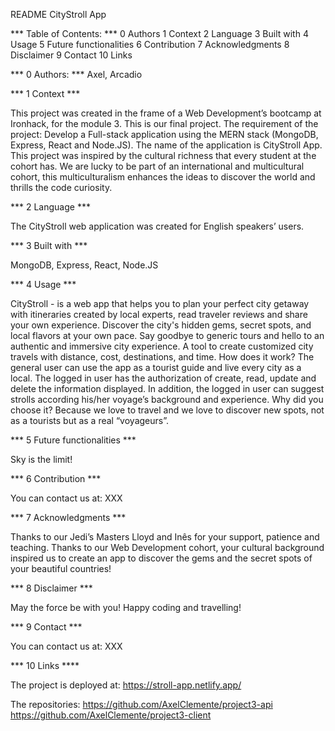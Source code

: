 README CityStroll App

*** Table of Contents: ***
0 Authors 
1 Context 
2 Language 
3 Built with 
4 Usage 
5 Future functionalities 
6 Contribution 
7 Acknowledgments 
8 Disclaimer 
9 Contact 
10 Links

*** 0 Authors: *** 
Axel, Arcadio

*** 1 Context ***

This project was created in the frame of a Web Development’s bootcamp at Ironhack, for the module 3. This is our final project. 
The requirement of the project: Develop a Full-stack application using the MERN stack (MongoDB, Express, React and Node.JS).
The name of the application is CityStroll App. This project was inspired by the cultural richness that every student at the cohort has. We are lucky to be part of an international and multicultural cohort, this multiculturalism enhances the ideas to discover the world and thrills the code curiosity.

*** 2 Language ***

The CityStroll web application was created for English speakers’ users.

*** 3 Built with ***

MongoDB, Express, React, Node.JS

*** 4 Usage ***

CityStroll - is a web app that helps you to plan your perfect city getaway with itineraries created by local experts, read traveler reviews and share your own experience. Discover the city's hidden gems, secret spots, and local flavors at your own pace. Say goodbye to generic tours and hello to an authentic and immersive city experience.
A tool to create customized city travels with distance, cost, destinations, and time.
How does it work?
The general user can use the app as a tourist guide and live every city as a local. The logged in user has the authorization of create, read, update and delete the information displayed. In addition, the logged in user can suggest strolls according his/her voyage’s background and experience.
Why did you choose it?
Because we love to travel and we love to discover new spots, not as a tourists but as a real “voyageurs”.

*** 5 Future functionalities *** 

Sky is the limit!

*** 6 Contribution *** 

You can contact us at: XXX

*** 7 Acknowledgments ***

Thanks to our Jedi’s Masters Lloyd and Inês for your support, patience and teaching. Thanks to our Web Development cohort, your cultural background inspired us to create an app to discover the gems and the secret spots of your beautiful countries!

*** 8 Disclaimer ***

May the force be with you! Happy coding and travelling!

*** 9 Contact *** 

You can contact us at: XXX

*** 10 Links **** 

The project is deployed at: 
https://stroll-app.netlify.app/

The repositories:
https://github.com/AxelClemente/project3-api
https://github.com/AxelClemente/project3-client